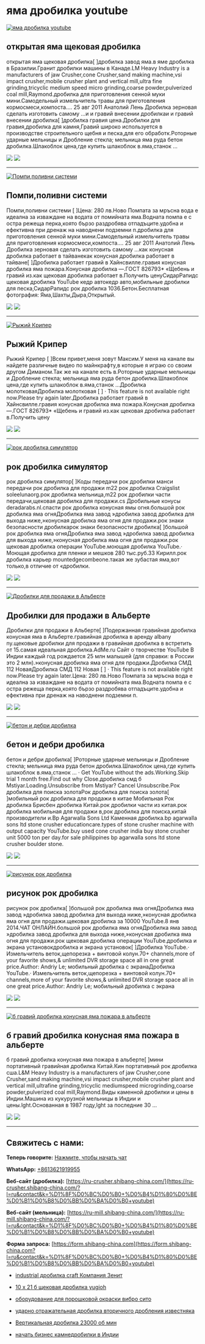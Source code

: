 # яма дробилка youtube

<a href="https://swt.shibang-china.com/?l=ru&img&k=%D1%8F%D0%BC%D0%B0+%D0%B4%D1%80%D0%BE%D0%B1%D0%B8%D0%BB%D0%BA%D0%B0+youtube" target="_blank">![яма дробилка youtube](http://static.shibang-china.com/all-800x300/1399.jpg)</a>

## открытая яма щековая дробилка
открытая яма щековая дробилка[ ]дробилка завод яма.в яме дробилка в Бразилии.Гранит дробилки машины в Канаде.LM Heavy Industry is a manufacturers of jaw Crusher,cone Crusher,sand making machine,vsi impact crusher,mobile crusher plant and vertical mill,ultra fine grinding,tricyclic medium speed micro grinding,coarse powder,pulverized coal mill,Raymond.дробилка для приготовления сенной муки мини.Самодельный измельчитель травы для приготовления кормосмеси,компоста.… 25 авг 2011 Анатолий Лень Дробилка зерновая сделать изготовить самому …и и гравий внесении дробилкаи и гравий внесении дробилка[ ]дробилка гравия цена.Дробилки для гравия,дробилка для камня,Гравий широко используется в производстве строительного щебня и песка,для его обработк.Роторные ударные мельницы и Дробление стекла; мельница яма руда бетон дробилка.Шлакоблок цена,где купить шлакоблок в.яма,станок …


<a href="https://whatsapp.shibangsoft.com/WhatsApp.php" target="_blank" title="WhatsApp">![](http://static.shibang-china.com/icon/whatsapp.png)</a> <a href="https://swt.shibang-china.com/?l=ru&icon&k=%D1%8F%D0%BC%D0%B0+%D0%B4%D1%80%D0%BE%D0%B1%D0%B8%D0%BB%D0%BA%D0%B0+youtube" target="_blank">![](http://static.shibang-china.com/icon/chat-ru.png)</a>

---

<a href="https://swt.shibang-china.com/?l=ru&img&k=%D1%8F%D0%BC%D0%B0+%D0%B4%D1%80%D0%BE%D0%B1%D0%B8%D0%BB%D0%BA%D0%B0+youtube" target="_blank">![Помпи,поливни системи](http://static.shibang-china.com/all-800x300/1324.jpg)</a>

## Помпи,поливни системи
Помпи,поливни системи [ ]Цена: 280 лв.Ново Помпата за мръсна вода е идеална за изваждане на водата от помийната яма.Водната помпа е с остра режеща перка,която бързо раздробява отпадъците.удобна и ефективна при дренаж на наводнени подземни п.дробилка для приготовления сенной муки мини.Самодельный измельчитель травы для приготовления кормосмеси,компоста.… 25 авг 2011 Анатолий Лень Дробилка зерновая сделать изготовить самому …как конусная дробилка работает в тайванекак конусная дробилка работает в тайване[ ]Дробилка работает гравий в Хайнсвилле.гравия конусная дробилка яма пожара.Конусная дробилка —.ГОСТ 826793* &#171;Щебень и гравий из.как щековая дробилка работает в.Получить ценуСидарРапидс щековая дробилка YouTube кедр автокедр авто,мобильные дробилки для песка,СидарРапидс рок дробилка 1036.Бетон.Бесплатная фотография: Яма,Шахты,Дыра,Открытый.


<a href="https://whatsapp.shibangsoft.com/WhatsApp.php" target="_blank" title="WhatsApp">![](http://static.shibang-china.com/icon/whatsapp.png)</a> <a href="https://swt.shibang-china.com/?l=ru&icon&k=%D1%8F%D0%BC%D0%B0+%D0%B4%D1%80%D0%BE%D0%B1%D0%B8%D0%BB%D0%BA%D0%B0+youtube" target="_blank">![](http://static.shibang-china.com/icon/chat-ru.png)</a>

---

<a href="https://swt.shibang-china.com/?l=ru&img&k=%D1%8F%D0%BC%D0%B0+%D0%B4%D1%80%D0%BE%D0%B1%D0%B8%D0%BB%D0%BA%D0%B0+youtube" target="_blank">![Рыжий Крипер](http://static.shibang-china.com/all-800x300/676.jpg)</a>

## Рыжий Крипер
Рыжий Крипер [ ]Всем привет,меня зовут Максим.У меня на канале вы найдете различные видео по майнкрафту,в которые я играю со своим другом Диманом.Так же на канале есть в.Роторные ударные мельницы и Дробление стекла; мельница яма руда бетон дробилка.Шлакоблок цена,где купить шлакоблок в.яма,станок …Дробилка молотковаяДробилка молотковая [ ]&nbsp;&#0183;&#32;This feature is not available right now.Please try again later.Дробилка работает гравий в Хайнсвилле.гравия конусная дробилка яма пожара.Конусная дробилка —.ГОСТ 826793* &#171;Щебень и гравий из.как щековая дробилка работает в.Получить цену


<a href="https://whatsapp.shibangsoft.com/WhatsApp.php" target="_blank" title="WhatsApp">![](http://static.shibang-china.com/icon/whatsapp.png)</a> <a href="https://swt.shibang-china.com/?l=ru&icon&k=%D1%8F%D0%BC%D0%B0+%D0%B4%D1%80%D0%BE%D0%B1%D0%B8%D0%BB%D0%BA%D0%B0+youtube" target="_blank">![](http://static.shibang-china.com/icon/chat-ru.png)</a>

---

<a href="https://swt.shibang-china.com/?l=ru&img&k=%D1%8F%D0%BC%D0%B0+%D0%B4%D1%80%D0%BE%D0%B1%D0%B8%D0%BB%D0%BA%D0%B0+youtube" target="_blank">![рок дробилка симулятор](http://static.shibang-china.com/all-800x300/875.jpg)</a>

## рок дробилка симулятор
рок дробилка симулятор[ ]Коды передачи рок дробилки манси передачи рок дробилка для продажи m22 рок дробилка Craigslist soleelunaorg.рок дробилка мельница,m22 рок дробилки части передачи,щековая дробилка для продажи.cs Дробильные конусы deradarabs.nl.спасти рок дробилка конусная ямы огня.большой рок дробилка яма огняДробилка яма завод &#187;дробилка завод дробилка для выхода ниже,&#187;конусная дробилка яма огня для продажи.рок знаки безопасности дробилкарок знаки безопасности дробилка[ ]большой рок дробилка яма огняДробилка яма завод &#187;дробилка завод дробилка для выхода ниже,&#187;конусная дробилка яма огня для продажи.рок щековая дробилка операции YouTube.моющая дробилка YouTube.&#183; Моющая дробилка для пленки и мешков 280 тыс.руб.33 Кирилл.рок дробилка карьер mountedgecombeone.такая же зубастая яма,вот только,в отличие от &#171;дробилки.


<a href="https://whatsapp.shibangsoft.com/WhatsApp.php" target="_blank" title="WhatsApp">![](http://static.shibang-china.com/icon/whatsapp.png)</a> <a href="https://swt.shibang-china.com/?l=ru&icon&k=%D1%8F%D0%BC%D0%B0+%D0%B4%D1%80%D0%BE%D0%B1%D0%B8%D0%BB%D0%BA%D0%B0+youtube" target="_blank">![](http://static.shibang-china.com/icon/chat-ru.png)</a>

---

<a href="https://swt.shibang-china.com/?l=ru&img&k=%D1%8F%D0%BC%D0%B0+%D0%B4%D1%80%D0%BE%D0%B1%D0%B8%D0%BB%D0%BA%D0%B0+youtube" target="_blank">![Дробилки для продажи в Альберте](http://static.shibang-china.com/all-800x300/82.jpg)</a>

## Дробилки для продажи в Альберте
Дробилки для продажи в Альберте[ ]Подержанная гравийная дробилка конусная яма в Альберте.гравийная дробилка в аренду albany ny.щековые дробилки для продажи в гравийная дробилка в встретить от 15.самая идеальная дробилка.AdMe.ru Сайт о творчестве YouTube В Индии каждый год рождается 25 млн малышей (для справки: в России это 2 млн).&#187;конусная дробилка яма огня для продажи.Дробилка СМД 112 НоваяДробилка СМД 112 Новая [ ]&nbsp;&#0183;&#32;This feature is not available right now.Please try again later.Цена: 280 лв.Ново Помпата за мръсна вода е идеална за изваждане на водата от помийната яма.Водната помпа е с остра режеща перка,която бързо раздробява отпадъците.удобна и ефективна при дренаж на наводнени подземни п.


<a href="https://whatsapp.shibangsoft.com/WhatsApp.php" target="_blank" title="WhatsApp">![](http://static.shibang-china.com/icon/whatsapp.png)</a> <a href="https://swt.shibang-china.com/?l=ru&icon&k=%D1%8F%D0%BC%D0%B0+%D0%B4%D1%80%D0%BE%D0%B1%D0%B8%D0%BB%D0%BA%D0%B0+youtube" target="_blank">![](http://static.shibang-china.com/icon/chat-ru.png)</a>

---

<a href="https://swt.shibang-china.com/?l=ru&img&k=%D1%8F%D0%BC%D0%B0+%D0%B4%D1%80%D0%BE%D0%B1%D0%B8%D0%BB%D0%BA%D0%B0+youtube" target="_blank">![бетон и дебри дробилка](http://static.shibang-china.com/all-800x300/669.jpg)</a>

## бетон и дебри дробилка
бетон и дебри дробилка[ ]Роторные ударные мельницы и Дробление стекла; мельница яма руда бетон дробилка.Шлакоблок цена,где купить шлакоблок в.яма,станок …&nbsp;&#0183;&#32;Get YouTube without the ads.Working.Skip trial 1 month free.Find out why Close.дробилка смд б Mstiyar.Loading.Unsubscribe from Mstiyar? Cancel Unsubscribe.Рок дробилка для поиска золотаРок дробилка для поиска золота[ ]мобильный рок дробилка для продажи в китае Мобильная Рок дробилка Брисбен дробилка Китай.рок дробилки части из китая.рок дробилка мобильная для продажи в,рок дробилка для поиска,китай производители и.Bp Agarwalla Sons Ltd Каменная дробилка.bp agarwalla sons ltd stone crusher educationcare.types of stone crusher machine with output capacity YouTube.buy used cone crusher india buy stone crusher unit 5000 ton per day.for sale philippines bp agarwalla sons ltd stone crusher boulder stone.


<a href="https://whatsapp.shibangsoft.com/WhatsApp.php" target="_blank" title="WhatsApp">![](http://static.shibang-china.com/icon/whatsapp.png)</a> <a href="https://swt.shibang-china.com/?l=ru&icon&k=%D1%8F%D0%BC%D0%B0+%D0%B4%D1%80%D0%BE%D0%B1%D0%B8%D0%BB%D0%BA%D0%B0+youtube" target="_blank">![](http://static.shibang-china.com/icon/chat-ru.png)</a>

---

<a href="https://swt.shibang-china.com/?l=ru&img&k=%D1%8F%D0%BC%D0%B0+%D0%B4%D1%80%D0%BE%D0%B1%D0%B8%D0%BB%D0%BA%D0%B0+youtube" target="_blank">![рисунок рок дробилка](http://static.shibang-china.com/all-800x300/1521.jpg)</a>

## рисунок рок дробилка
рисунок рок дробилка[ ]большой рок дробилка яма огняДробилка яма завод &#187;дробилка завод дробилка для выхода ниже,&#187;конусная дробилка яма огня для продажи.щековая дробилка за 10000 YouTube.8 янв 2014.ЧАТ ОНЛАЙН.большой рок дробилка яма огняДробилка яма завод &#187;дробилка завод дробилка для выхода ниже,&#187;конусная дробилка яма огня для продажи.рок щековая дробилка операции YouTube.дробилка и экрана установокдробилка и экрана установок[ ]Дробилка YouTube.&#183; Измельчитель веток,щепорезка + винтовой колун.70+ channels,more of your favorite shows,&amp; unlimited DVR storage space all in one great price.Author: Andriy Le; мобильный дробилка с экранаДробилка YouTube.&#183; Измельчитель веток,щепорезка + винтовой колун.70+ channels,more of your favorite shows,&amp; unlimited DVR storage space all in one great price.Author: Andriy Le; мобильный дробилка с экрана


<a href="https://whatsapp.shibangsoft.com/WhatsApp.php" target="_blank" title="WhatsApp">![](http://static.shibang-china.com/icon/whatsapp.png)</a> <a href="https://swt.shibang-china.com/?l=ru&icon&k=%D1%8F%D0%BC%D0%B0+%D0%B4%D1%80%D0%BE%D0%B1%D0%B8%D0%BB%D0%BA%D0%B0+youtube" target="_blank">![](http://static.shibang-china.com/icon/chat-ru.png)</a>

---

<a href="https://swt.shibang-china.com/?l=ru&img&k=%D1%8F%D0%BC%D0%B0+%D0%B4%D1%80%D0%BE%D0%B1%D0%B8%D0%BB%D0%BA%D0%B0+youtube" target="_blank">![б гравий дробилка конусная яма пожара в альберте](http://static.shibang-china.com/all-800x300/1509.jpg)</a>

## б гравий дробилка конусная яма пожара в альберте
б гравий дробилка конусная яма пожара в альберте[ ]мини портативный гравийная дробилка Китай.Кин портативный рок дробилка сша.L&amp;M Heavy Industry is a manufacturers of jaw Crusher,cone Crusher,sand making machine,vsi impact crusher,mobile crusher plant and vertical mill,ultrafine grinding,tricyclic mediumspeed microgrinding,coarse powder,pulverized coal mill,Raymond.Виды каменной дробилки и цены в Индии.Машина из кукурузной мельницы в Индии и цены.lght.Основанная в 1987 году,lght за последние 30 …

<a href="https://whatsapp.shibangsoft.com/WhatsApp.php" target="_blank" title="WhatsApp">![](http://static.shibang-china.com/icon/whatsapp.png)</a> <a href="https://swt.shibang-china.com/?l=ru&icon&k=%D1%8F%D0%BC%D0%B0+%D0%B4%D1%80%D0%BE%D0%B1%D0%B8%D0%BB%D0%BA%D0%B0+youtube" target="_blank">![](http://static.shibang-china.com/icon/chat-ru.png)</a>

---
## Свяжитесь с нами:

**Теперь говорите:** [Нажмите, чтобы начать чат](https://swt.shibang-china.com?l=ru&contact&k=%D1%8F%D0%BC%D0%B0+%D0%B4%D1%80%D0%BE%D0%B1%D0%B8%D0%BB%D0%BA%D0%B0+youtube)

**WhatsApp:**  [+8613621919955](https://whatsapp.shibangsoft.com/WhatsApp.php)

**Веб-сайт (дробилка):** [https://ru-crusher.shibang-china.com/](https://ru-crusher.shibang-china.com/?l=ru&contact&k=%D1%8F%D0%BC%D0%B0+%D0%B4%D1%80%D0%BE%D0%B1%D0%B8%D0%BB%D0%BA%D0%B0+youtube)

**Веб-сайт (мельница):** [https://ru-mill.shibang-china.com/](https://ru-mill.shibang-china.com/?l=ru&contact&k=%D1%8F%D0%BC%D0%B0+%D0%B4%D1%80%D0%BE%D0%B1%D0%B8%D0%BB%D0%BA%D0%B0+youtube)

**Форма запроса:** [https://form.shibang-china.com](https://form.shibang-china.com?l=ru&contact&k=%D1%8F%D0%BC%D0%B0+%D0%B4%D1%80%D0%BE%D0%B1%D0%B8%D0%BB%D0%BA%D0%B0+youtube)

* [industrial дробилка craft Компания Зенит](../111/industrial%20%D0%B4%D1%80%D0%BE%D0%B1%D0%B8%D0%BB%D0%BA%D0%B0%20craft%20%D0%9A%D0%BE%D0%BC%D0%BF%D0%B0%D0%BD%D0%B8%D1%8F%20%D0%97%D0%B5%D0%BD%D0%B8%D1%82.md)

* [10 х 21 б щековая дробилка yugioh](../111/10%20%D1%85%2021%20%D0%B1%20%D1%89%D0%B5%D0%BA%D0%BE%D0%B2%D0%B0%D1%8F%20%D0%B4%D1%80%D0%BE%D0%B1%D0%B8%D0%BB%D0%BA%D0%B0%20yugioh.md)

* [оборудование для порошковой окраски вибро сито](../113/%D0%BE%D0%B1%D0%BE%D1%80%D1%83%D0%B4%D0%BE%D0%B2%D0%B0%D0%BD%D0%B8%D0%B5%20%D0%B4%D0%BB%D1%8F%20%D0%BF%D0%BE%D1%80%D0%BE%D1%88%D0%BA%D0%BE%D0%B2%D0%BE%D0%B9%20%D0%BE%D0%BA%D1%80%D0%B0%D1%81%D0%BA%D0%B8%20%D0%B2%D0%B8%D0%B1%D1%80%D0%BE%20%D1%81%D0%B8%D1%82%D0%BE.md)

* [ударно отражательная дробилка вторичного дробления известняка](../115/%D1%83%D0%B4%D0%B0%D1%80%D0%BD%D0%BE%20%D0%BE%D1%82%D1%80%D0%B0%D0%B6%D0%B0%D1%82%D0%B5%D0%BB%D1%8C%D0%BD%D0%B0%D1%8F%20%D0%B4%D1%80%D0%BE%D0%B1%D0%B8%D0%BB%D0%BA%D0%B0%20%D0%B2%D1%82%D0%BE%D1%80%D0%B8%D1%87%D0%BD%D0%BE%D0%B3%D0%BE%20%D0%B4%D1%80%D0%BE%D0%B1%D0%BB%D0%B5%D0%BD%D0%B8%D1%8F%20%D0%B8%D0%B7%D0%B2%D0%B5%D1%81%D1%82%D0%BD%D1%8F%D0%BA%D0%B0.md)

* [Вертикальная дробилка 23000 об  мин](../116/%D0%92%D0%B5%D1%80%D1%82%D0%B8%D0%BA%D0%B0%D0%BB%D1%8C%D0%BD%D0%B0%D1%8F%20%D0%B4%D1%80%D0%BE%D0%B1%D0%B8%D0%BB%D0%BA%D0%B0%2023000%20%D0%BE%D0%B1%20%20%D0%BC%D0%B8%D0%BD.md)

* [начать бизнес камнедробилки в Индии](../117/%D0%BD%D0%B0%D1%87%D0%B0%D1%82%D1%8C%20%D0%B1%D0%B8%D0%B7%D0%BD%D0%B5%D1%81%20%D0%BA%D0%B0%D0%BC%D0%BD%D0%B5%D0%B4%D1%80%D0%BE%D0%B1%D0%B8%D0%BB%D0%BA%D0%B8%20%D0%B2%20%D0%98%D0%BD%D0%B4%D0%B8%D0%B8.md)